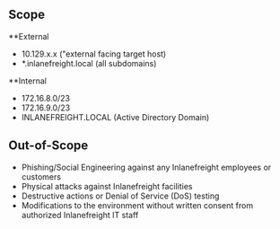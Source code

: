 ## Scope

**External
- 10.129.x.x ("external facing target host)
- *.inlanefreight.local (all subdomains)


**Internal
- 172.16.8.0/23
- 172.16.9.0/23
- INLANEFREIGHT.LOCAL (Active Directory Domain)


## Out-of-Scope

- Phishing/Social Engineering against any Inlanefreight employees or customers
- Physical attacks against Inlanefreight facilities
- Destructive actions or Denial of Service (DoS) testing
- Modifications to the environment without written consent from authorized Inlanefreight IT staff
